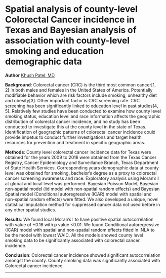 # Spatial analysis of county-level Colorectal Cancer incidence in Texas and Bayesian analysis of association with county-level smoking and education demographic data

**Author**
[Khush Patel, MD](https://khushpatelmd.github.io/)

**Background**: Colorectal cancer (CRC) is the third most common cancer[1, 2] in both males and females in the United States of America. Potentially modifiable behavior which are risk factors include smoking, unhealthy diet and obesity[3]. Other important factor is CRC screening rate. CRC screening has been significantly linked to education level in past studies[4, 5]. Relatively few studies have been conducted to examine how county level smoking status, education level and race information affects the geographic distribution of colorectal cancer incidence, and no study has been conducted to investigate this at the county level in the state of Texas. Identification of geographic patterns of colorectal cancer incidence could provide impetus to conduct further investigations and target health resources for prevention and treatment in specific geographic areas.

**Methods**: County level colorectal cancer incidence data for Texas were obtained for the years 2009 to 2018 were obtained from the Texas Cancer Registry, Cancer Epidemiology and Surveillance Branch, Texas Department of State Health Services. Corresponding years demographic data at county level was obtained for smoking, bachelor’s degree as a proxy to colorectal cancer screening awareness and race. Exploratory analysis using Moran’s I at global and local level was performed. Bayesian Poisson Model, Bayesian non-spatial model (iid model with non-spatial random effects) and Bayesian Spatial model (Conditional autoregressive (ICAR) model with spatial and non-spatial random effects) were fitted. We also developed a unique, novel statistical imputation method for suppressed cancer data not used before in any other spatial studies.

**Results**: We found local Moran’s I to have positive spatial autocorrelation with value of +0.16 with p value <0.01. We found Conditional autoregressive (ICAR) model with spatial and non-spatial random effects fitted in INLA to be the model with lowest WAIC. All the models showed county level smoking data to be significantly associated with colorectal cancer incidence.

**Conclusion**: Colorectal cancer incidence showed significant autocorrelation amongst the county. County smoking data was significantly associated with Colorectal cancer incidence. 

<hr />
